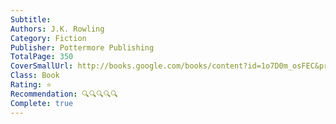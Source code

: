 ```yaml
---
Subtitle: 
Authors: J.K. Rowling
Category: Fiction
Publisher: Pottermore Publishing
TotalPage: 350
CoverSmallUrl: http://books.google.com/books/content?id=1o7D0m_osFEC&printsec=frontcover&img=1&zoom=1&edge=curl&source=gbs_api
Class: Book
Rating: ⭐
Recommendation: 🔍🔍🔍🔍🔍
Complete: true
---
```

